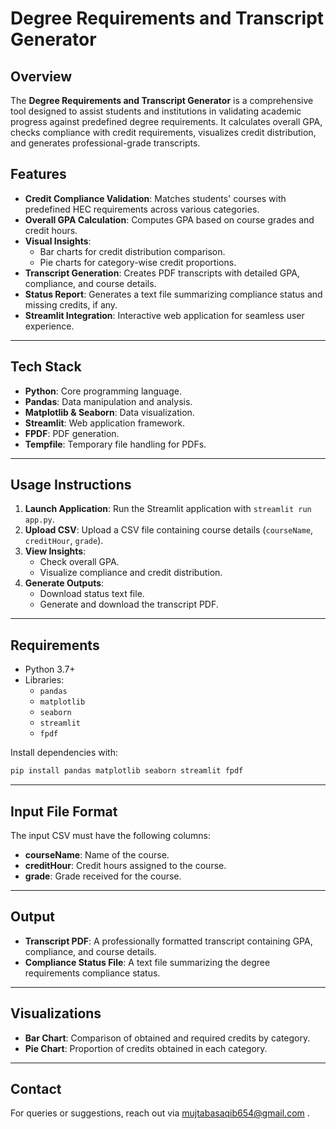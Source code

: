 # Degree Requirements and Transcript Generator

## Overview
The **Degree Requirements and Transcript Generator** is a comprehensive tool designed to assist students and institutions in validating academic progress against predefined degree requirements. It calculates overall GPA, checks compliance with credit requirements, visualizes credit distribution, and generates professional-grade transcripts.

## Features
- **Credit Compliance Validation**: Matches students' courses with predefined HEC requirements across various categories.
- **Overall GPA Calculation**: Computes GPA based on course grades and credit hours.
- **Visual Insights**: 
  - Bar charts for credit distribution comparison.
  - Pie charts for category-wise credit proportions.
- **Transcript Generation**: Creates PDF transcripts with detailed GPA, compliance, and course details.
- **Status Report**: Generates a text file summarizing compliance status and missing credits, if any.
- **Streamlit Integration**: Interactive web application for seamless user experience.

---

## Tech Stack
- **Python**: Core programming language.
- **Pandas**: Data manipulation and analysis.
- **Matplotlib & Seaborn**: Data visualization.
- **Streamlit**: Web application framework.
- **FPDF**: PDF generation.
- **Tempfile**: Temporary file handling for PDFs.

---

## Usage Instructions
1. **Launch Application**: Run the Streamlit application with `streamlit run app.py`.
2. **Upload CSV**: Upload a CSV file containing course details (`courseName`, `creditHour`, `grade`).
3. **View Insights**:
   - Check overall GPA.
   - Visualize compliance and credit distribution.
4. **Generate Outputs**:
   - Download status text file.
   - Generate and download the transcript PDF.

---

## Requirements
- Python 3.7+
- Libraries: 
  - `pandas`
  - `matplotlib`
  - `seaborn`
  - `streamlit`
  - `fpdf`

Install dependencies with:
```bash
pip install pandas matplotlib seaborn streamlit fpdf
```

---

## Input File Format
The input CSV must have the following columns:
- **courseName**: Name of the course.
- **creditHour**: Credit hours assigned to the course.
- **grade**: Grade received for the course.

---

## Output
- **Transcript PDF**: A professionally formatted transcript containing GPA, compliance, and course details.
- **Compliance Status File**: A text file summarizing the degree requirements compliance status.

---

## Visualizations
- **Bar Chart**: Comparison of obtained and required credits by category.
- **Pie Chart**: Proportion of credits obtained in each category.

---

## Contact
For queries or suggestions, reach out via mujtabasaqib654@gmail.com .
